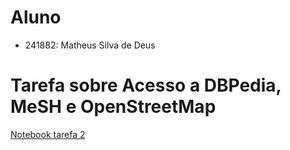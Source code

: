 # Aluno

- 241882: Matheus Silva de Deus

# Tarefa sobre Acesso a DBPedia, MeSH e OpenStreetMap

[Notebook tarefa 2](notebook/lab02.ipynb)
